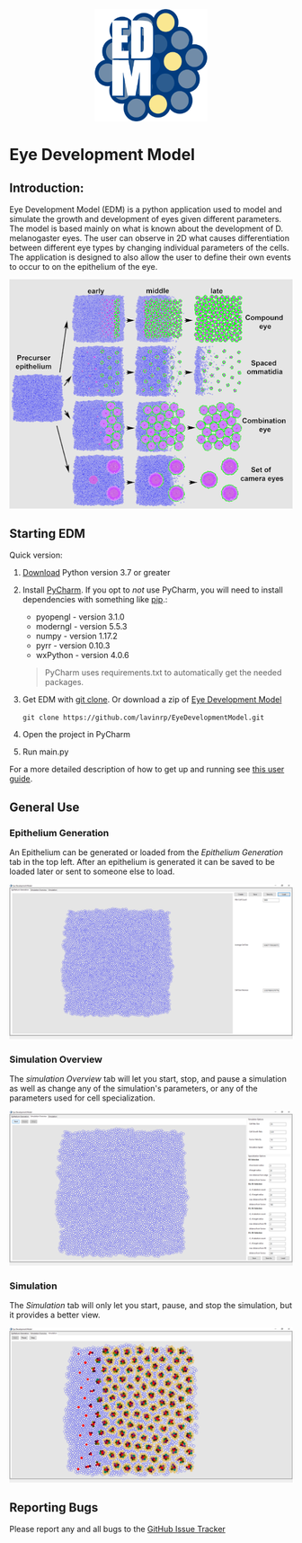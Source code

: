 <p align="center">
  <img src="./resources/EDM-1.png" width="200px" height="200px">
</p>

# Eye Development Model

## Introduction:
Eye Development Model (EDM) is a python application used to model and simulate the growth and development of eyes given different parameters.  The model is based mainly on what is known about the development of D. melanogaster eyes.  The user can observe in 2D what causes differentiation between different eye types by changing individual parameters of the cells.  The application is designed to also allow the user to define their own events to occur to on the epithelium of the eye.

<p align="center">
  <img src="./resources/developmentPathways.png">
</p>

## Starting EDM
Quick version:
1) [Download](https://www.python.org/downloads/) Python version 3.7 or greater
2) Install [PyCharm](https://www.jetbrains.com/pycharm/download/#section=windows).  If you opt to _not_ use PyCharm, you will need to install dependencies with something like [pip](https://docs.python.org/3/installing/).:
   * pyopengl - version 3.1.0
   * moderngl - version 5.5.3
   * numpy - version 1.17.2
   * pyrr - version 0.10.3
   * wxPython - version 4.0.6
   >PyCharm uses requirements.txt to automatically get the needed packages. 
3) Get EDM with [git clone](https://help.github.com/articles/cloning-a-repository/). Or download a zip of [Eye Development Model](https://github.com/lavinrp/EyeDevelopmentModel)
   
   `git clone https://github.com/lavinrp/EyeDevelopmentModel.git`
4) Open the project in PyCharm
5) Run main.py

For a more detailed description of how to get up and running see [this user guide](user_guide.md).

## General Use
### Epithelium Generation
An Epithelium can be generated or loaded from the _Epithelium Generation_ tab in the top left. After an epithelium is generated it can be saved to be loaded later or sent to someone else to load.
<p align="center">
  <img src="./resources/EpitheliumGenerationTab.png">
</p>

### Simulation Overview
The _simulation Overview_ tab will let you start, stop, and pause a simulation as well as change any of the simulation's parameters, or any of the parameters used for cell specialization.
<p align="center">
  <img src="./resources/SimOverviewTab.PNG">
</p>

### Simulation
The _Simulation_ tab will only let you start, pause, and stop the simulation, but it provides a better view.
<p align="center">
  <img src="./resources/SimulationTab.PNG">
</p>

## Reporting Bugs
Please report any and all bugs to the [GitHub Issue Tracker](https://github.com/lavinrp/EyeDevelopmentModel/issues)